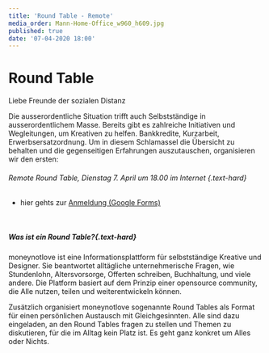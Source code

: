 ```yaml
---
title: 'Round Table - Remote'
media_order: Mann-Home-Office_w960_h609.jpg
published: true
date: '07-04-2020 18:00'
---
```


# Round Table

Liebe Freunde der sozialen Distanz

Die ausserordentliche Situation trifft auch Selbstständige in ausserordentlichem Masse. Bereits gibt es zahlreiche Initiativen und Wegleitungen, um Kreativen zu helfen. Bankkredite, Kurzarbeit, Erwerbsersatzordnung. Um in diesem Schlamassel die Übersicht zu behalten und die gegenseitigen Erfahrungen auszutauschen, organisieren wir den ersten:

###### Remote Round Table, Dienstag 7. April um 18.00 im Internet {.text-hard}

- hier gehts zur [Anmeldung (Google Forms)](https://forms.gle/kL67iV9CN5DNM3Zj8)

<br />

##### Was ist ein Round Table?{.text-hard}
moneynotlove ist eine Informationsplattform für selbstständige Kreative und Designer. Sie beantwortet alltägliche unternehmerische Fragen, wie Stundenlohn, Altersvorsorge, Offerten schreiben, Buchhaltung, und viele andere. Die Platform basiert auf dem Prinzip einer opensource community, die Alle nutzen, teilen und weiterentwickeln können.

Zusätzlich organisiert moneynotlove sogenannte Round Tables als Format für einen persönlichen Austausch mit Gleichgesinnten. Alle sind dazu eingeladen, an den Round Tables fragen zu stellen und Themen zu diskutieren, für die im Alltag kein Platz ist. Es geht ganz konkret um Alles oder Nichts.